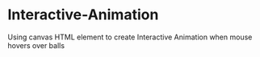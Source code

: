 # Interactive-Animation
Using canvas HTML element to create Interactive Animation when mouse hovers over balls
